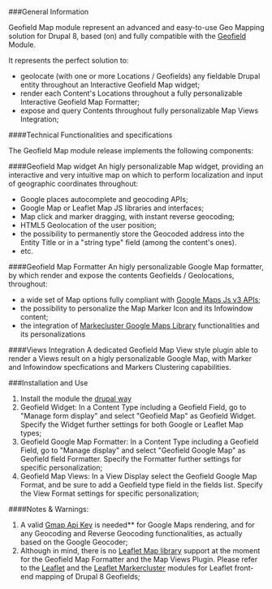 ###General Information

Geofield Map module represent an advanced and easy-to-use Geo Mapping solution for Drupal 8,
based (on) and fully compatible with the [Geofield](https://www.drupal.org/project/geofield) Module.

It represents the perfect solution to:
- geolocate (with one or more Locations / Geofields) any fieldable Drupal entity throughout an Interactive Geofield Map widget;
- render each Content's Locations throughout a fully personalizable Interactive Geofield Map Formatter;
- expose and query Contents throughout fully personalizable Map Views Integration;

####Technical Functionalities and specifications

The Geofield Map module release implements the following components:

####Geofield Map widget
An higly personalizable Map widget, 
providing an interactive and very intuitive map on which to perform localization and input of geographic coordinates throughout:
- Google places autocomplete and geocoding APIs;
- Google Map or Leaflet Map JS libraries and interfaces;
- Map click and marker dragging, with instant reverse geocoding;
- HTML5 Geolocation of the user position;
- the possibility to permanently store the Geocoded address into the Entity Title
or in a "string type" field (among the content's ones).
- etc.

####Geofield Map Formatter
An higly personalizable Google Map formatter, by which render and expose the contents Geofields / Geolocations, throughout:
- a wide set of Map options fully compliant with [Google Maps Js v3 APIs](https://developers.google.com/maps/documentation/javascript/);
- the possibility to personalize the Map Marker Icon and its Infowindow content;
- the integration of [Markecluster Google Maps Library](https://github.com/googlemaps/js-marker-clusterer) functionalities and its personalizations

####Views Integration
A dedicated Geofield Map View style plugin able to render a Views result on a higly personalizable Google Map, 
with Marker and Infowindow specfications and Markers Clustering capabilities.

###Installation and Use

1. Install the module the 
[drupal way](http://drupal.org/documentation/install/modules-themes/modules-8)
2. Geofield Widget: In a Content Type including a Geofield Field, go to "Manage form display" 
and select "Geofield Map" as Geofield Widget. Specify the Widget further settings for both Google or Leaflet Map types;
3. Geofield Google Map Formatter: In a Content Type including a Geofield Field, go to "Manage display" and select "Geofield Google Map" as Geofield field Formatter.  Specify the Formatter further settings for specific personalization;
4. Geofield Map Views: In a View Display select the Geofield Google Map Format, and be sure to add a Geofield type field in the fields list. Specify the View Format settings for specific personalization;


####Notes & Warnings: 
1. A valid <u>Gmap Api Key</u> is needed** for Google Maps rendering, and for any Geocoding and Reverse Geocoding functionalities, as actually based on the Google Geocoder;
2. Although in mind, there is no <u>Leaflet Map library</u> support at the moment for the Geofield Map Formatter and the  Map Views Plugin. Please refer to the [Leaflet](https://www.drupal.org/project/leaflet) and the [Leaflet Markercluster](https://www.drupal.org/project/leaflet_markercluster) modules for Leaflet front-end mapping of Drupal 8 Geofields;
